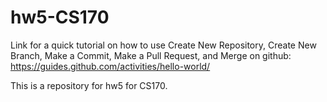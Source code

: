 # hw5-CS170

Link for a quick tutorial on how to use Create New Repository, Create New Branch, Make a Commit, Make a Pull Request, and Merge on github: 
https://guides.github.com/activities/hello-world/

This is a repository for hw5 for CS170.
